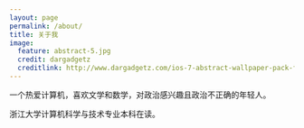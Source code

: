 ```yaml
---
layout: page
permalink: /about/
title: 关于我
image:
  feature: abstract-5.jpg
  credit: dargadgetz
  creditlink: http://www.dargadgetz.com/ios-7-abstract-wallpaper-pack-for-iphone-5-and-ipod-touch-retina/
---
```


一个热爱计算机，喜欢文学和数学，对政治感兴趣且政治不正确的年轻人。

浙江大学计算机科学与技术专业本科在读。